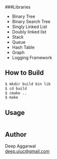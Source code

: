 ###Libraries
- Binary Tree
- Binary Search Tree
- Singly Linked List
- Doubly linked list
- Stack
- Queue
- Hash Table
- Graph
- Logging Framework

How to Build
------------
```sh
$ mkdir build bin lib
$ cd build
$ cmake ..
$ make
```

Usage
-----
```sh
```

Author
------
Deep Aggarwal  
deep.uiuc@gmail.com  
